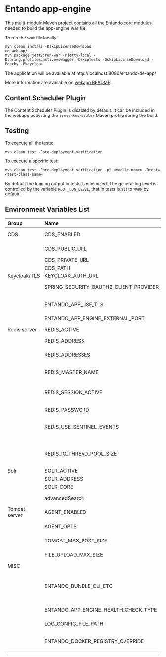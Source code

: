 # Entando app-engine

This multi-module Maven project contains all the Entando core modules needed to build the app-engine war file.

To run the war file locally:

```
mvn clean install -DskipLicenseDownload
cd webapp/
mvn package jetty:run-war -Pjetty-local -Dspring.profiles.active=swagger -DskipTests -DskipLicenseDownload -Pderby -Pkeycloak
```

The application will be available at http://localhost:8080/entando-de-app/

More information are available on [webapp README](webapp/README.md).

## Content Scheduler Plugin

The Content Scheduler Plugin is disabled by default. It can be included in the webapp activating the `contentscheduler` Maven profile during the build.

## Testing

To execute all the tests:

```
mvn clean test -Ppre-deployment-verification
```

To execute a specific test:

```
mvn clean test -Ppre-deployment-verification -pl <module-name> -Dtest=<test-class-name>
```

By default the logging output in tests is minimized.
The general log level is controlled by the variable `ROOT_LOG_LEVEL`, that in tests is set to `WARN` by default.

## Environment Variables List
| Group | Name | Value [default] | Description |
| :-- | :-- | :-- | :---------------- |
|CDS  | CDS_ENABLED | true, [false] | Enable Content Delivery Server |
|| CDS_PUBLIC_URL |	http://YOUR-APP-NAME-cds.YOUR-HOST-NAME/YOUR-TENANT-ID	| | 
||	CDS_PRIVATE_URL | http://YOUR-TENANT-ID-cds-service:8080 | |	
||	CDS_PATH |	/api/v1	||	
| Keycloak/TLS | KEYCLOAK_AUTH_URL | https://YOUR-HOST-NAME/auth|
||	SPRING_SECURITY_OAUTH2_CLIENT_PROVIDER_OIDC_ISSUER_URI| https://YOUR-HOST-NAME/auth/realms/entando ||
|| 	ENTANDO_APP_USE_TLS	| | protocol for the redirect to keycloak login |
||	ENTANDO_APP_ENGINE_EXTERNAL_PORT | | to force the port to use |			
|Redis server | REDIS_ACTIVE | true, [false] | to activate Redis cache management |
||	REDIS_ADDRESS |URL [redis://localhost:6379]|	Redis host address||
|| REDIS_ADDRESSES | | for HA, insert the comma separated list of nodes |
|| REDIS_MASTER_NAME | [mymaster] | To specify the name of the master node |
|| REDIS_SESSION_ACTIVE	| true, [false] |	enable storing of HTTP sessions in the Redis cluster, REDIS_ACTIVE has to be "true" too.
|| REDIS_PASSWORD  |  |  | 	
|| REDIS_USE_SENTINEL_EVENTS | [true], false | when Redis is active and Redis addresses is set, use Sentinel Monitoring
|| REDIS_IO_THREAD_POOL_SIZE | Integer, [8]	| to mitigate errors caused by missing front-end cache refresh		
|Solr | SOLR_ACTIVE	| true, false | to activate Solr search
|| SOLR_ADDRESS	|[http://localhost:8983/solr] | Solr host address
|| SOLR_CORE | string, [entando] | name of collection  
|| advancedSearch | true, false | To add the Solr config page to the CMS menu
| Tomcat server | AGENT_ENABLED | true, [false] | if true, adds the agent options to tomcat 
|| AGENT_OPTS | javaagent:~/YOUR-JARFILE.jar, [empty] | the jar file with the agent options to use 
|| TOMCAT_MAX_POST_SIZE | Enter a value in bytes, [209,715,200 bytes] | to configure connector maxPostSize | 
|| FILE_UPLOAD_MAX_SIZE | Enter a value in bytes, [52,428,800 bytes] | to configure the application upload limit		
| MISC  |  |  | |			
|| ENTANDO_BUNDLE_CLI_ETC | ${ENTANDO_BUNDLE_CLI_ETC}/hub/credentials | Credentials/parameters saved within JSON files under this path for ent bundle add hub command			
|| ENTANDO_APP_ENGINE_HEALTH_CHECK_TYPE | db.migration.strategy | [auto], skip, disabled, generate_sql | Liquibase strategy 			
|| LOG_CONFIG_FILE_PATH | | to use the logback composable feature | 			
|| ENTANDO_DOCKER_REGISTRY_OVERRIDE |  | Deprecated-for v1 bundles, to propagate to CM for plugins | 
